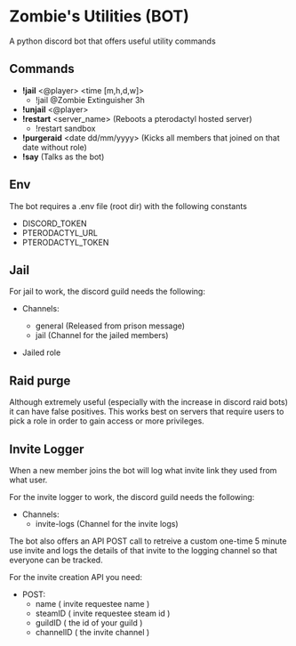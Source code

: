# Zombie's Utilities (BOT)
A python discord bot that offers useful utility commands

## Commands
- **!jail** <@player> <time [m,h,d,w]>
  - !jail @Zombie Extinguisher 3h
- **!unjail** <@player>
- **!restart** <server_name> (Reboots a pterodactyl hosted server)
  - !restart sandbox
- **!purgeraid** <date dd/mm/yyyy> (Kicks all members that joined on that date without role)
- **!say** <message> (Talks as the bot)

## Env
The bot requires a .env file (root dir) with the following constants
- DISCORD_TOKEN
- PTERODACTYL_URL
- PTERODACTYL_TOKEN

## Jail
For jail to work, the discord guild needs the following:
- Channels:
  - general (Released from prison message)
  - jail (Channel for the jailed members)

- Jailed role

## Raid purge
Although extremely useful (especially with the increase in discord raid bots) it can have false positives. This works best on servers that require users to pick a role in order to gain access or more privileges.

## Invite Logger
When a new member joins the bot will log what invite link they used from what user.

For the invite logger to work, the discord guild needs the following:
- Channels:  
  - invite-logs (Channel for the invite logs)

The bot also offers an API POST call to retreive a custom one-time 5 minute use invite and logs the details of that invite to the logging channel so that everyone can be tracked.

For the invite creation API you need:
- POST:
  - name ( invite requestee name )
  - steamID ( invite requestee steam id )
  - guildID ( the id of your guild )
  - channelID ( the invite channel )